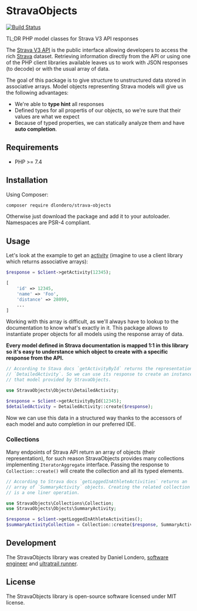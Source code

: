 # StravaObjects
[![Build Status](https://travis-ci.org/dlondero/strava-objects.svg?branch=master)](https://travis-ci.org/dlondero/strava-objects)

TL;DR PHP model classes for Strava V3 API responses

The [Strava V3 API](https://developers.strava.com/docs/reference/) is 
the public interface allowing developers to access the rich 
[Strava](https://www.strava.com/) dataset. Retrieving information 
directly from the API or using one of the PHP client libraries available 
leaves us to work with JSON responses (to decode) or with the usual array 
of data.  

The goal of this package is to give structure to unstructured data stored 
in associative arrays. Model objects representing Strava models will give 
us the following advantages:

- We're able to **type hint** all responses
- Defined types for all propertis of our objects, so we're sure that 
their values are what we expect
- Because of typed properties, we can statically analyze them and have 
**auto completion**.

## Requirements
- PHP >= 7.4

## Installation
Using Composer:

```bash
composer require dlondero/strava-objects
```

Otherwise just download the package and add it to your autoloader. 
Namespaces are PSR-4 compliant.

## Usage

Let's look at the example to get an [activity](https://developers.strava.com/docs/reference/#api-Activities-getActivityById) 
(imagine to use a client library which returns associative arrays):

```php
$response = $client->getActivity(12345);

[
    'id' => 12345,
    'name' => 'Foo',
    'distance' => 28099,
    ...
]
````

Working with this array is difficult, as we'll always have to lookup to 
the documentation to know what's exactly in it. 
This package allows to instantiate proper objects for all models 
using the response array of data. 

**Every model defined in Strava documentation
is mapped 1:1 in this library so it's easy to understance which object to
create with a specific response from the API.**

```php
// According to Stava docs `getActivityById` returns the representation of 
// `DetailedActivity`. So we can use its response to create an instance of
// that model provided by StravaObjects.

use StravaObjects\Objects\DetailedActivity;

$response = $client->getActivityById(12345);
$detailedActivity = DetailedActivity::create($response);
```

Now we can use this data in a structured way thanks to the accessors of 
each model and auto completion in our preferred IDE.

### Collections
Many endpoints of Strava API return an array of objects (their 
representation), for such reason StravaObjects provides many collections
implementing `IteratorAggregate` interface. Passing the response to 
`Collection::create()` will create the collection and all its typed 
elements. 

```php
// According to Strava docs `getLoggedInAthleteActivities` returns an 
// array of `SummaryActivity` objects. Creating the related collection
// is a one liner operation.

use StravaObjects\Collections\Collection;
use StravaObjects\Objects\SummaryActivity;

$response = $client->getLoggedInAthleteActivities();
$summaryActivityCollection = Collection::create($response, SummaryActivity::class);
```

## Development

The StravaObjects library was created by Daniel Londero, 
[software engineer](https://remote-developer.io/) and 
[ultratrail runner](https://www.strava.com/athletes/16365833).

## License

The StravaObjects library is open-source software licensed under MIT license.
